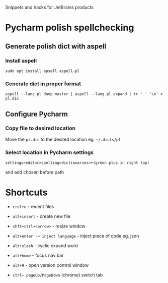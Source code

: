 
Snippets and hacks for JetBrains products


# Pycharm polish spellchecking
## Generate polish dict with aspell
### Install aspell
    sudo apt install apsell aspell-pl
### Generate dict in proper format
    aspell --lang pl dump master | aspell --lang pl expand | tr ' ' '\n' > pl.dic

## Configure Pycharm

### Copy file to desired location
Move the `pl.dic` to the desired location eg. `~/.dicts/pl`

### Select location in Pycharm settings
    settings>editor>spelling>dictionaries>+(green plus in right top)
and add chosen before path



# Shortcuts

- `crel+e` - recent files
- `alt+insert` - create new file
- `shft+ctrl+<arrow>` - resize window
- `alt+enter -> inject language` - inject piece of code eg. json
- `alt+slash` - cyclic expand word
- `alt+home` - focus nav bar 
- `alt+9` - open version control window

- `ctrl+ pageUp/PageDown` (chrome) switch tab
